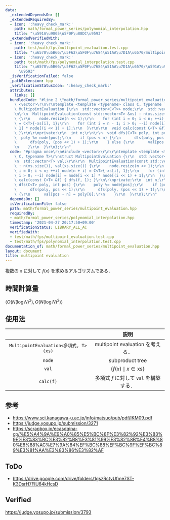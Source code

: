 ```yaml
---
data:
  _extendedDependsOn: []
  _extendedRequiredBy:
  - icon: ':heavy_check_mark:'
    path: math/formal_power_series/polynomial_interpolation.hpp
    title: "\u591A\u9805\u5F0F\u88DC\u9593"
  _extendedVerifiedWith:
  - icon: ':heavy_check_mark:'
    path: test/math/fps/multipoint_evaluation.test.cpp
    title: "\u6570\u5B66/\u5F62\u5F0F\u7684\u51AA\u7D1A\u6570/multipoint evaluation"
  - icon: ':heavy_check_mark:'
    path: test/math/fps/polynomial_interpolation.test.cpp
    title: "\u6570\u5B66/\u5F62\u5F0F\u7684\u51AA\u7D1A\u6570/\u591A\u9805\u5F0F\u88DC\
      \u9593"
  _isVerificationFailed: false
  _pathExtension: hpp
  _verificationStatusIcon: ':heavy_check_mark:'
  attributes:
    links: []
  bundledCode: "#line 2 \"math/formal_power_series/multipoint_evaluation.hpp\"\n#include\
    \ <vector>\r\n\r\ntemplate <template <typename> class C, typename T>\r\nstruct\
    \ MultipointEvaluation {\r\n  std::vector<C<T>> node;\r\n  std::vector<T> val;\r\
    \n\r\n  MultipointEvaluation(const std::vector<T> &xs) : n(xs.size()), val(xs.size())\
    \ {\r\n    node.resize(n << 1);\r\n    for (int i = 0; i < n; ++i) node[n + i]\
    \ = C<T>{-xs[i], 1};\r\n    for (int i = n - 1; i > 0; --i) node[i] = node[i <<\
    \ 1] * node[(i << 1) + 1];\r\n  }\r\n\r\n  void calc(const C<T> &f) { dfs(f, 1);\
    \ }\r\n\r\nprivate:\r\n  int n;\r\n\r\n  void dfs(C<T> poly, int pos) {\r\n  \
    \  poly %= node[pos];\r\n    if (pos < n) {\r\n      dfs(poly, pos << 1);\r\n\
    \      dfs(poly, (pos << 1) + 1);\r\n    } else {\r\n      val[pos - n] = poly[0];\r\
    \n    }\r\n  }\r\n};\r\n"
  code: "#pragma once\r\n#include <vector>\r\n\r\ntemplate <template <typename> class\
    \ C, typename T>\r\nstruct MultipointEvaluation {\r\n  std::vector<C<T>> node;\r\
    \n  std::vector<T> val;\r\n\r\n  MultipointEvaluation(const std::vector<T> &xs)\
    \ : n(xs.size()), val(xs.size()) {\r\n    node.resize(n << 1);\r\n    for (int\
    \ i = 0; i < n; ++i) node[n + i] = C<T>{-xs[i], 1};\r\n    for (int i = n - 1;\
    \ i > 0; --i) node[i] = node[i << 1] * node[(i << 1) + 1];\r\n  }\r\n\r\n  void\
    \ calc(const C<T> &f) { dfs(f, 1); }\r\n\r\nprivate:\r\n  int n;\r\n\r\n  void\
    \ dfs(C<T> poly, int pos) {\r\n    poly %= node[pos];\r\n    if (pos < n) {\r\n\
    \      dfs(poly, pos << 1);\r\n      dfs(poly, (pos << 1) + 1);\r\n    } else\
    \ {\r\n      val[pos - n] = poly[0];\r\n    }\r\n  }\r\n};\r\n"
  dependsOn: []
  isVerificationFile: false
  path: math/formal_power_series/multipoint_evaluation.hpp
  requiredBy:
  - math/formal_power_series/polynomial_interpolation.hpp
  timestamp: '2021-04-27 20:17:50+09:00'
  verificationStatus: LIBRARY_ALL_AC
  verifiedWith:
  - test/math/fps/multipoint_evaluation.test.cpp
  - test/math/fps/polynomial_interpolation.test.cpp
documentation_of: math/formal_power_series/multipoint_evaluation.hpp
layout: document
title: multipoint evaluation
---
```


複数の $x$ に対して $f(x)$ を求めるアルゴリズムである．


## 時間計算量

$\langle O(N(\log{N})^2), O(N(\log{N})^2) \rangle$


## 使用法

||説明|
|:--:|:--:|
|`MultipointEvaluation<多項式, T>(xs)`|multipoint evaluation を考える．|
|`node`|subproduct tree|
|`val`|$\lbrace f(x) \mid x \in \mathrm{xs} \rbrace$|
|`calc(f)`|多項式 $f$ に対して `val` を構築する．|


## 参考

- https://www.sci.kanagawa-u.ac.jp/info/matsuo/pub/pdf/IKM09.pdf
- https://judge.yosupo.jp/submission/3271
- https://scrapbox.io/ecasdqina-cp/%E5%A4%9A%E9%A0%85%E5%BC%8F%E3%82%92%E3%83%9E%E3%83%BC%E3%82%B8%E3%81%99%E3%82%8B%E4%B8%80%E8%88%AC%E7%9A%84%EF%BC%88%EF%BC%9F%EF%BC%89%E3%81%AA%E3%83%86%E3%82%AF


## ToDo

- https://drive.google.com/drive/folders/1gszRctvUfme7ST-K3DsrH7FIU64kHcsD


## Verified

https://judge.yosupo.jp/submission/3793
